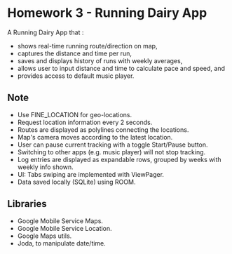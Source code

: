 # Homework 3 - Running Dairy App

A Running Dairy App that :

- shows real-time running route/direction on map,
- captures the distance and time per run,
- saves and displays history of runs with weekly averages,
- allows user to input distance and time to calculate pace and speed, and
- provides access to default music player.

## Note

- Use FINE_LOCATION for geo-locations.
- Request location information every 2 seconds.
- Routes are displayed as polylines connecting the locations.
- Map's camera moves according to the latest location.
- User can pause current tracking with a toggle Start/Pause button.
- Switching to other apps (e.g. music player) will not stop tracking.
- Log entries are displayed as expandable rows, grouped by weeks with weekly info shown.
- UI: Tabs swiping are implemented with ViewPager.
- Data saved locally (SQLite) using ROOM.

## Libraries

- Google Mobile Service Maps.
- Google Mobile Service Location.
- Google Maps utils.
- Joda, to manipulate date/time.
